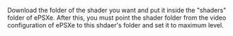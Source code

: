 Download the folder of the shader you want and put it inside the "shaders" folder of ePSXe. After this, you must point the shader folder from the video configuration of ePSXe to this shdaer's folder and set it to maximum level.

